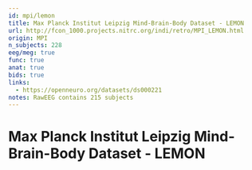 ```yaml
---
id: mpi/lemon
title: Max Planck Institut Leipzig Mind-Brain-Body Dataset - LEMON
url: http://fcon_1000.projects.nitrc.org/indi/retro/MPI_LEMON.html
origin: MPI
n_subjects: 228
eeg/meg: true
func: true
anat: true
bids: true
links:
  - https://openneuro.org/datasets/ds000221
notes: RawEEG contains 215 subjects
---
```


# Max Planck Institut Leipzig Mind-Brain-Body Dataset - LEMON
